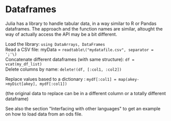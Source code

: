# Dataframes

Julia has a library to handle tabular data, in a way similar to R or Pandas dataframes. The approach and the function names are similar, altought the way of actually access the API may be a bit different.

Load the library: `using DataArrays, DataFrames`  
Read a CSV file: myData = `readtable\("mydatafile.csv", separator = ';'\)`  
Concatenate different dataframes \(with same structure\): `df = vcat(my_df_list)`  
Delete columns by name: `delete!(df, [:col1, :col2])`  

Replace values based to a dictionary : `mydf[:col1] = map(akey->myDict[akey], mydf[:col1])`

\(the original data to replace can be in a different column or a totally different dataframe\)

See also the section "Interfacing with other languages" to get an example on how to load data from an ods file.
